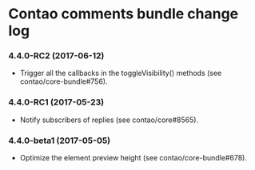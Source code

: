 # Contao comments bundle change log

### 4.4.0-RC2 (2017-06-12)

 * Trigger all the callbacks in the toggleVisibility() methods (see contao/core-bundle#756).

### 4.4.0-RC1 (2017-05-23)

 * Notify subscribers of replies (see contao/core#8565).

### 4.4.0-beta1 (2017-05-05)

 * Optimize the element preview height (see contao/core-bundle#678).

